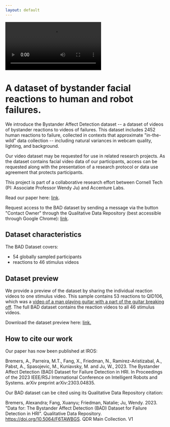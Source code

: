 ```yaml
---
layout: default
---
```

<video src="https://bad-dataset.tech.cornell.edu/assets/video/merge3.mp4" controls="autoplay" style="max-width: 500px;">
</video>



# A dataset of bystander facial reactions to human and robot failures.

We introduce the Bystander Affect Detection dataset -- a dataset of videos of bystander reactions to videos of failures. This dataset includes 2452 human reactions to failure, collected in contexts that approximate "in-the-wild" data collection -- including natural variances in webcam quality, lighting, and background.

Our video dataset may be requested for use in related research projects. As the dataset contains facial video data of our participants, access can be requested along with the presentation of a research protocol or data use agreement that protects participants.  

This project is part of a collaborative research effort between Cornell Tech (PI: Associate Professor Wendy Ju) and Accenture Labs.

Read our paper here: [link](https://arxiv.org/abs/2303.04835).

Request access to the BAD dataset by sending a message via the button "Contact Owner" through the Qualitative Data Repository (best accessible through Google Chrome): [link](https://data.qdr.syr.edu/dataset.xhtml?persistentId=doi:10.5064/F6TAWBGS).

## Dataset characteristics 

The BAD Dataset covers:
* 54 globally sampled participants 
* reactions to 46 stimulus videos 

## Dataset preview

We provide a preview of the dataset by sharing the individual reaction videos to one stimulus video. This sample contains 53 reactions to QID106, which was a [video of a man playing guitar with a part of the guitar breaking off](https://www.jukinmedia.com/licensing/view/922314). The full BAD dataset contains the reaction videos to all 46 stimulus videos.

Download the dataset preview here: [link.](https://bad-dataset.tech.cornell.edu/assets/video/BADdataset_sample_QID106.zip)

## How to cite our work

Our paper has now been published at IROS:

Bremers, A., Parreira, M.T., Fang, X., Friedman, N., Ramirez-Aristizabal, A., Pabst, A., Spasojevic, M., Kuniavsky, M. and Ju, W., 2023. The Bystander Affect Detection (BAD) Dataset for Failure Detection in HRI. In Proceedings of the 2023 IEEE/RSJ International Conference on Intelligent Robots and Systems. arXiv preprint arXiv:2303.04835.

Our BAD dataset can be cited using its Qualitative Data Repository citation:

Bremers, Alexandra; Fang, Xuanyu; Friedman, Natalie; Ju, Wendy. 2023. "Data for: The Bystander Affect Detection (BAD) Dataset for Failure Detection in HRI". Qualitative Data Repository. https://doi.org/10.5064/F6TAWBGS. QDR Main Collection. V1

